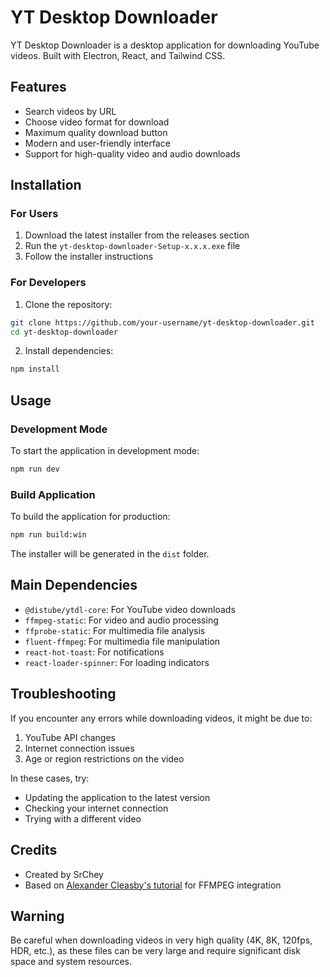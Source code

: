 # YT Desktop Downloader

YT Desktop Downloader is a desktop application for downloading YouTube videos. Built with Electron, React, and Tailwind CSS.

## Features

- Search videos by URL
- Choose video format for download
- Maximum quality download button
- Modern and user-friendly interface
- Support for high-quality video and audio downloads


## Installation

### For Users
1. Download the latest installer from the releases section
2. Run the `yt-desktop-downloader-Setup-x.x.x.exe` file
3. Follow the installer instructions

### For Developers

1. Clone the repository:
```bash
git clone https://github.com/your-username/yt-desktop-downloader.git
cd yt-desktop-downloader
```

2. Install dependencies:
```bash
npm install
```

## Usage

### Development Mode
To start the application in development mode:
```bash
npm run dev
```

### Build Application
To build the application for production:
```bash
npm run build:win
```

The installer will be generated in the `dist` folder.

## Main Dependencies

- `@distube/ytdl-core`: For YouTube video downloads
- `ffmpeg-static`: For video and audio processing
- `ffprobe-static`: For multimedia file analysis
- `fluent-ffmpeg`: For multimedia file manipulation
- `react-hot-toast`: For notifications
- `react-loader-spinner`: For loading indicators

## Troubleshooting

If you encounter any errors while downloading videos, it might be due to:
1. YouTube API changes
2. Internet connection issues
3. Age or region restrictions on the video

In these cases, try:
- Updating the application to the latest version
- Checking your internet connection
- Trying with a different video

## Credits

- Created by SrChey
- Based on [Alexander Cleasby's tutorial](https://alexandercleasby.dev/blog/use-ffmpeg-electron) for FFMPEG integration

## Warning

Be careful when downloading videos in very high quality (4K, 8K, 120fps, HDR, etc.), as these files can be very large and require significant disk space and system resources.
